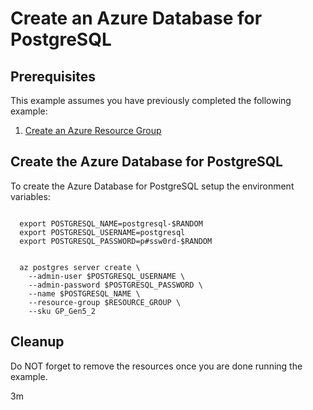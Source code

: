 
# Create an Azure Database for PostgreSQL

## Prerequisites

This example assumes you have previously completed the following example:

1. [Create an Azure Resource Group](../../group/create/README.md)

<!-- workflow.cron(0 22 * * 1) -->
<!-- workflow.include(../../group/create/README.md) -->

## Create the Azure Database for PostgreSQL

To create the Azure Database for PostgreSQL setup the environment variables:

<!-- workflow.skip() -->
```shell

  export POSTGRESQL_NAME=postgresql-$RANDOM
  export POSTGRESQL_USERNAME=postgresql
  export POSTGRESQL_PASSWORD=p#ssw0rd-$RANDOM

```

<!-- workflow.run()

  if [[ -z $POSTGRESQL_NAME ]]; then
    export POSTGRESQL_NAME=postgresql-$RANDOM
    export POSTGRESQL_USERNAME=postgresql
    export POSTGRESQL_PASSWORD=p#ssw0rd-$RANDOM
  fi

  -->

```shell

  az postgres server create \
    --admin-user $POSTGRESQL_USERNAME \
    --admin-password $POSTGRESQL_PASSWORD \
    --name $POSTGRESQL_NAME \
    --resource-group $RESOURCE_GROUP \
    --sku GP_Gen5_2

```

## Cleanup

Do NOT forget to remove the resources once you are done running the example.

<!-- workflow.directOnly()

  export RESULT=$(az postgres server show --resource-group $RESOURCE_GROUP --name $POSTGRESQL_NAME --output tsv --query userVisibleState)
  az group delete --name $RESOURCE_GROUP --yes || true
  if [[ "$RESULT" != Ready ]]; then
    echo 'PostgreSQL database is NOT ready'
    exit 1
  fi

  -->

3m
